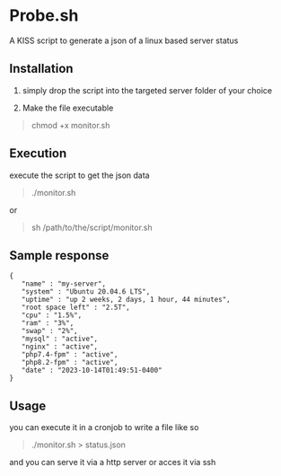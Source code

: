 Probe.sh
===========

A KISS script to generate a json of a linux based server status

## Installation

1. simply drop the script into the targeted server folder of your choice

2. Make the file executable

> chmod +x monitor.sh

## Execution

execute the script to get the json data

> ./monitor.sh

or

> sh /path/to/the/script/monitor.sh

## Sample response

```text
{
   "name" : "my-server",
   "system" : "Ubuntu 20.04.6 LTS",
   "uptime" : "up 2 weeks, 2 days, 1 hour, 44 minutes",
   "root space left" : "2.5T",
   "cpu" : "1.5%",
   "ram" : "3%",
   "swap" : "2%",
   "mysql" : "active",
   "nginx" : "active",
   "php7.4-fpm" : "active",
   "php8.2-fpm" : "active",
   "date" : "2023-10-14T01:49:51-0400"
}
```

## Usage

you can execute it in a cronjob to write a file like so

> ./monitor.sh > status.json

and you can serve it via a http server or acces it via ssh


